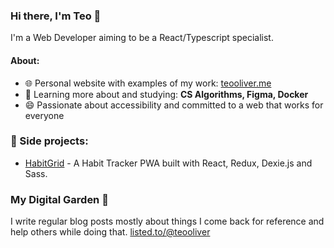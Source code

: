 ### Hi there, I'm Teo 👋
I'm a Web Developer aiming to be a React/Typescript specialist.

#### About:
- 🌐 Personal website with examples of my work: <a href="https://teooliver.me/">teooliver.me</a>
- 🌱 Learning more about and studying: **CS Algorithms, Figma, Docker**
- 😄 Passionate about accessibility and committed to a web that works for everyone

### 🚀 Side projects:
- [HabitGrid](https://habitgrid.xyz) - A Habit Tracker PWA built with React, Redux, Dexie.js and Sass.  

### My Digital Garden 🌱
I write regular blog posts mostly about things I come back for reference and help others while doing that.
<a href="https://listed.to/@teooliver">listed.to/@teooliver</a>

<!--
**teooliver/teooliver** is a ✨ _special_ ✨ repository because its `README.md` (this file) appears on your GitHub profile.

Here are some ideas to get you started:

- 🔭 I’m currently working on ...
- 🌱 I’m currently learning ...
- 👯 I’m looking to collaborate on ...
- 🤔 I’m looking for help with ...
- 💬 Ask me about ...
- 📫 How to reach me: ...
- 😄 Pronouns: ...
- ⚡ Fun fact: ...
-->
